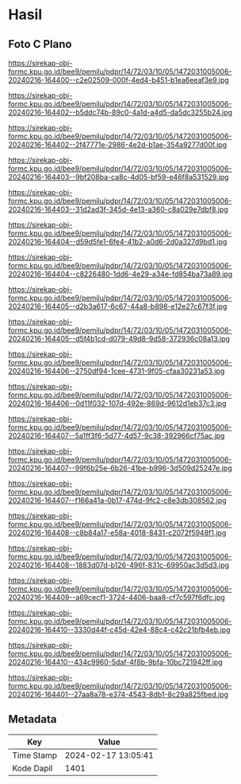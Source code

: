 # Hasil

## Foto C Plano

https://sirekap-obj-formc.kpu.go.id/bee9/pemilu/pdpr/14/72/03/10/05/1472031005006-20240216-164400--c2e02509-000f-4ed4-b451-b1ea6eeaf3e9.jpg

https://sirekap-obj-formc.kpu.go.id/bee9/pemilu/pdpr/14/72/03/10/05/1472031005006-20240216-164402--b5ddc74b-89c0-4a1d-a4d5-da5dc3255b24.jpg

https://sirekap-obj-formc.kpu.go.id/bee9/pemilu/pdpr/14/72/03/10/05/1472031005006-20240216-164402--2f47771e-2986-4e2d-b1ae-354a9277d00f.jpg

https://sirekap-obj-formc.kpu.go.id/bee9/pemilu/pdpr/14/72/03/10/05/1472031005006-20240216-164403--9bf208ba-ca8c-4d05-bf59-e46f8a531529.jpg

https://sirekap-obj-formc.kpu.go.id/bee9/pemilu/pdpr/14/72/03/10/05/1472031005006-20240216-164403--31d2ad3f-345d-4e13-a360-c8a029e7dbf8.jpg

https://sirekap-obj-formc.kpu.go.id/bee9/pemilu/pdpr/14/72/03/10/05/1472031005006-20240216-164404--d59d5fe1-6fe4-41b2-a0d6-2d0a327d9bd1.jpg

https://sirekap-obj-formc.kpu.go.id/bee9/pemilu/pdpr/14/72/03/10/05/1472031005006-20240216-164404--c8226480-1dd6-4e29-a34e-fd854ba73a89.jpg

https://sirekap-obj-formc.kpu.go.id/bee9/pemilu/pdpr/14/72/03/10/05/1472031005006-20240216-164405--d2b3a617-6c67-44a8-b898-e12e27c67f3f.jpg

https://sirekap-obj-formc.kpu.go.id/bee9/pemilu/pdpr/14/72/03/10/05/1472031005006-20240216-164405--d5f4b1cd-d079-49d8-9d58-372936c08a13.jpg

https://sirekap-obj-formc.kpu.go.id/bee9/pemilu/pdpr/14/72/03/10/05/1472031005006-20240216-164406--2750df94-1cee-4731-9f05-cfaa30231a53.jpg

https://sirekap-obj-formc.kpu.go.id/bee9/pemilu/pdpr/14/72/03/10/05/1472031005006-20240216-164406--0d11f032-107d-492e-869d-9612d1eb37c3.jpg

https://sirekap-obj-formc.kpu.go.id/bee9/pemilu/pdpr/14/72/03/10/05/1472031005006-20240216-164407--5a1ff3f6-5d77-4d57-9c38-392966cf75ac.jpg

https://sirekap-obj-formc.kpu.go.id/bee9/pemilu/pdpr/14/72/03/10/05/1472031005006-20240216-164407--99f6b25e-6b26-41be-b996-3d509d25247e.jpg

https://sirekap-obj-formc.kpu.go.id/bee9/pemilu/pdpr/14/72/03/10/05/1472031005006-20240216-164407--f166a41a-0b17-474d-9fc2-c8e3db308562.jpg

https://sirekap-obj-formc.kpu.go.id/bee9/pemilu/pdpr/14/72/03/10/05/1472031005006-20240216-164408--c8b84a17-e58a-4018-8431-c2072f5948f1.jpg

https://sirekap-obj-formc.kpu.go.id/bee9/pemilu/pdpr/14/72/03/10/05/1472031005006-20240216-164408--1883d07d-b126-496f-831c-69950ac3d5d3.jpg

https://sirekap-obj-formc.kpu.go.id/bee9/pemilu/pdpr/14/72/03/10/05/1472031005006-20240216-164409--a69cecf1-3724-4406-baa8-cf7c597f6dfc.jpg

https://sirekap-obj-formc.kpu.go.id/bee9/pemilu/pdpr/14/72/03/10/05/1472031005006-20240216-164410--3330d44f-c45d-42e4-88c4-c42c21bfb4eb.jpg

https://sirekap-obj-formc.kpu.go.id/bee9/pemilu/pdpr/14/72/03/10/05/1472031005006-20240216-164410--434c9960-5daf-4f8b-9bfa-10bc721942ff.jpg

https://sirekap-obj-formc.kpu.go.id/bee9/pemilu/pdpr/14/72/03/10/05/1472031005006-20240216-164401--27aa8a78-e374-4543-8db1-8c29a825fbed.jpg


## Metadata

| Key        | Value               |
| ---------- | ------------------- |
| Time Stamp | 2024-02-17 13:05:41 |
| Kode Dapil | 1401                |



